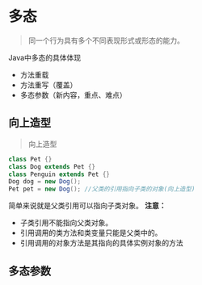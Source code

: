 # 多态

> 同一个行为具有多个不同表现形式或形态的能力。

Java中多态的具体体现
- 方法重载
- 方法重写（覆盖）
- 多态参数（新内容，重点、难点）


## 向上造型

> 向上造型


```java
class Pet {}
class Dog extends Pet {}
class Penguin extends Pet {}
Dog dog = new Dog();
Pet pet = new Dog(); //父类的引用指向子类的对象(向上造型)
```

简单来说就是父类引用可以指向子类对象。
**注意：**
- 子类引用不能指向父类对象。
- 引用调用的类方法和类变量只能是父类中的。 
- 引用调用的对象方法是其指向的具体实例对象的方法

## 多态参数



